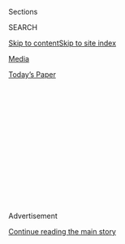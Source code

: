 <div id="app">

<div>

<div>

<div>

<div class="NYTAppHideMasthead css-1q2w90k e1suatyy0">

<div class="section css-ui9rw0 e1suatyy2">

<div class="css-eph4ug er09x8g0">

<div class="css-6n7j50">

</div>

<span class="css-1dv1kvn">Sections</span>

<div class="css-10488qs">

<span class="css-1dv1kvn">SEARCH</span>

</div>

[Skip to content](#site-content)[Skip to site
index](#site-index)

</div>

<div id="masthead-section-label" class="css-1wr3we4 eaxe0e00">

[Media](https://www.nytimes3xbfgragh.onion/section/business/media)

</div>

<div class="css-10698na e1huz5gh0">

</div>

</div>

<div id="masthead-bar-one" class="section hasLinks css-15hmgas e1csuq9d3">

<div class="css-uqyvli e1csuq9d0">

</div>

<div class="css-1uqjmks e1csuq9d1">

</div>

<div class="css-9e9ivx">

[](https://myaccount.nytimes3xbfgragh.onion/auth/login?response_type=cookie&client_id=vi)

</div>

<div class="css-1bvtpon e1csuq9d2">

[Today’s
Paper](https://www.nytimes3xbfgragh.onion/section/todayspaper)

</div>

</div>

</div>

</div>

<div data-aria-hidden="false">

<div id="site-content" data-role="main">

<div>

<div class="css-1aor85t" style="opacity:0.000000001;z-index:-1;visibility:hidden">

<div class="css-1hqnpie">

<div class="css-epjblv">

<span class="css-17xtcya">[Media](/section/business/media)</span><span class="css-x15j1o">|</span><span class="css-fwqvlz">McClatchy,
Family-Run News Chain, Goes to Hedge Fund in Bankruptcy
Sale</span>

</div>

<div class="css-k008qs">

<div class="css-1iwv8en">

<span class="css-18z7m18"></span>

<div>

</div>

</div>

<span class="css-1n6z4y">https://nyti.ms/3ic1QdL</span>

<div class="css-1705lsu">

<div class="css-4xjgmj">

<div class="css-4skfbu" data-role="toolbar" data-aria-label="Social Media Share buttons, Save button, and Comments Panel with current comment count" data-testid="share-tools">

  - 
  - 
  - 
  - 
    
    <div class="css-6n7j50">
    
    </div>

  - 

</div>

</div>

</div>

</div>

</div>

</div>

<div id="NYT_TOP_BANNER_REGION" class="css-13pd83m">

</div>

<div id="top-wrapper" class="css-1sy8kpn">

<div id="top-slug" class="css-l9onyx">

Advertisement

</div>

[Continue reading the main
story](#after-top)

<div class="ad top-wrapper" style="text-align:center;height:100%;display:block;min-height:250px">

<div id="top" class="place-ad" data-position="top" data-size-key="top">

</div>

</div>

<div id="after-top">

</div>

</div>

<div>

<div id="sponsor-wrapper" class="css-1hyfx7x">

<div id="sponsor-slug" class="css-19vbshk">

Supported by

</div>

[Continue reading the main
story](#after-sponsor)

<div id="sponsor" class="ad sponsor-wrapper" style="text-align:center;height:100%;display:block">

</div>

<div id="after-sponsor">

</div>

</div>

<div class="css-186x18t">

</div>

<div class="css-1vkm6nb ehdk2mb0">

# McClatchy, Family-Run News Chain, Goes to Hedge Fund in Bankruptcy Sale

</div>

A federal judge signed off on a $312 million deal for the prestigious
newspaper company to Chatham Asset Management at a hearing Tuesday.

<div class="css-79elbk" data-testid="photoviewer-wrapper">

<div class="css-z3e15g" data-testid="photoviewer-wrapper-hidden">

</div>

<div class="css-1a48zt4 ehw59r15" data-testid="photoviewer-children">

![<span class="css-16f3y1r e13ogyst0" data-aria-hidden="true">Chatham
Asset Management, based in Chatham, N.J., controls more than $4 billion
in
assets.</span><span class="css-cnj6d5 e1z0qqy90" itemprop="copyrightHolder"><span class="css-1ly73wi e1tej78p0">Credit...</span><span><span>Ben
Solomon for The New York
Times</span></span></span>](https://static01.graylady3jvrrxbe.onion/images/2020/08/04/business/04Mcclatchy-01/merlin_174636087_f90cc924-bf21-4019-bd5a-e6d1c79dbab5-articleLarge.jpg?quality=75&auto=webp&disable=upscale)

</div>

</div>

<div class="css-18e8msd">

<div class="css-vp77d3 epjyd6m0">

<div class="css-hus3qt ey68jwv0" data-aria-hidden="true">

[![Marc
Tracy](https://static01.graylady3jvrrxbe.onion/images/2018/02/20/multimedia/author-marc-tracy/author-marc-tracy-thumbLarge.jpg
"Marc Tracy")](https://www.nytimes3xbfgragh.onion/by/marc-tracy)

</div>

<div class="css-1baulvz">

By [<span class="css-1baulvz last-byline" itemprop="name">Marc
Tracy</span>](https://www.nytimes3xbfgragh.onion/by/marc-tracy)

</div>

</div>

  - 
    
    <div class="css-ld3wwf e16638kd2">
    
    Aug. 4,
    2020
    
    </div>

  - 
    
    <div class="css-4xjgmj">
    
    <div class="css-d8bdto" data-role="toolbar" data-aria-label="Social Media Share buttons, Save button, and Comments Panel with current comment count" data-testid="share-tools">
    
      - 
      - 
      - 
      - 
        
        <div class="css-6n7j50">
        
        </div>
    
      - 
    
    </div>
    
    </div>

</div>

</div>

<div class="section meteredContent css-1r7ky0e" name="articleBody" itemprop="articleBody">

<div class="css-1fanzo5 StoryBodyCompanionColumn">

<div class="css-53u6y8">

The history of the newspaper business was on vivid display at a hearing
on Tuesday, when a federal bankruptcy judge confirmed the sale of the
[McClatchy
Company](https://www.nytimes3xbfgragh.onion/2020/07/12/business/media/hedge-fund-mcclatchy-newspapers.html),
a newspaper chain run by the same family since 1857, to a New Jersey
hedge fund in a deal valued at $312 million.

The sale of McClatchy, the owner of The Sacramento Bee, The Miami Herald
and more than two dozen other news outlets in 14 states, to Chatham
Asset Management was in the works since February, when McClatchy filed
for Chapter 11 bankruptcy protection after more than a decade of losses
and cutbacks.

The deal, which will move a prestigious news publisher from family
control to an investment company, is in keeping with a broader trend
that has alarmed many press advocates, who argue that finance firms are
imperfect stewards of an industry built on the watchdog work of
chronicling government and commerce.

At the 3 p.m. hearing, Judge Michael E. Wiles approved the result of an
auction held last month in which Chatham, a fund that controls more than
$4 billion in assets, emerged as the winning bidder.

</div>

</div>

<div class="css-1fanzo5 StoryBodyCompanionColumn">

<div class="css-53u6y8">

The hedge fund offered to convert the more than $262 million it owns in
McClatchy debt into equity in a Chatham-owned version of the company. It
also agreed to throw in roughly $49 million in cash and will pay
additional costs, including employee payroll, that McClatchy incurred
since filing for bankruptcy.

After the sale becomes official — probably by September — Chatham will
become the owner, and the publicly traded McClatchy will go private. The
company’s chairman, Kevin S. McClatchy, the great-great-grandson of the
founder, James McClatchy, and its chief executive, Craig Forman, said
they planned to depart once the deal closes.

</div>

</div>

<div class="css-79elbk" data-testid="photoviewer-wrapper">

<div class="css-z3e15g" data-testid="photoviewer-wrapper-hidden">

</div>

<div class="css-1a48zt4 ehw59r15" data-testid="photoviewer-children">

![<span class="css-16f3y1r e13ogyst0" data-aria-hidden="true">McClatchy
is the owner of The Sacramento Bee, The Miami Herald and more than two
dozen other news
outlets.</span><span class="css-cnj6d5 e1z0qqy90" itemprop="copyrightHolder"><span class="css-1ly73wi e1tej78p0">Credit...</span><span>Salgu
Wissmath for The New York
Times</span></span>](https://static01.graylady3jvrrxbe.onion/images/2020/08/04/business/04mcclatchy-02/merlin_175293861_bc21fcc9-28b9-4d59-8a63-924b476f13cf-articleLarge.jpg?quality=75&auto=webp&disable=upscale)

</div>

</div>

<div class="css-1fanzo5 StoryBodyCompanionColumn">

<div class="css-53u6y8">

The company will not be split up after it emerges from bankruptcy,
according to the terms of the agreement. In a July 24 news release,
McClatchy said Chatham’s bid would allow it to retain most of its
employees and honor its collective bargaining agreements.

After the judge announced his decision on Tuesday, Mr. Forman said in an
interview that the sale would benefit the company he has led since 2017.
“Now, with this successfully addressed, McClatchy is very well
positioned to go forward and continue to drive what we’ve built in the
last three years, a sustainable digital growth platform for local news,”
Mr. Forman said.

</div>

</div>

<div class="css-1fanzo5 StoryBodyCompanionColumn">

<div class="css-53u6y8">

The runner-up bidder, [Alden Global
Capital](https://www.nytimes3xbfgragh.onion/2020/07/02/business/media/tribune-alden-board-seat.html),
a New York hedge fund that controls more than 200 news outlets through
MediaNews Group, lost out after having offered what amounted to
approximately $210 million in debt and cash, according to a court
filing. (An unspecified third party made a bid that was deemed
insufficient, according to a filing.)

Chatham has a growing presence in the news industry. In 2016, it took a
majority stake in Postmedia, one of Canada’s largest newspaper
companies. Since that deal went through, [1,600 Postmedia
employees](https://www.nytimes3xbfgragh.onion/2020/07/16/business/media/hedge-fund-chatham-mcclatchy-postmedia-newspapers.html)
have been laid off, and more than 30 of its publications have been shut
down. Chatham is also the principal owner of American Media Inc., the
parent company of The National Enquirer and other supermarket tabloids.

By taking over McClatchy, a consistent winner of prestigious journalism
awards, Chatham will acquire 30 news outlets in the United States. In
addition to the McClatchy flagship paper, The Bee — which was founded in
the wake of the California gold rush — the chain includes The Charlotte
Observer, The Kansas City Star and the news agency McClatchyDC.

The mayors of several cities with McClatchy dailies, including
Sacramento and Lexington, Ky., filed letters with the bankruptcy court
urging civic-minded local ownership. Sree Sreenivasan, a professor of
digital innovation at Stony Brook University’s School of Journalism,
noted with dismay the absence of bidders who were not part of the
finance world.

“It’s a sad moment, because that tells you that people who traditionally
might have supported local journalism — including people with local
connections, local stakeholders — were not there,” Mr. Sreenivasan said.

The completion of the sale will extend the finance industry’s sway over
local news coverage. The nation’s largest newspaper chain,
[Gannett](https://www.nytimes3xbfgragh.onion/2019/11/19/business/media/gannett-gatehouse-merger.html),
the publisher of USA Today and some 250 other dailies, owes significant
debt to one private equity fund, Apollo Global Management, and is
controlled by another, Fortress Investment Group, which is owned by the
Japanese conglomerate SoftBank.

Alden, in addition to its roughly 200 news outlets, has a 32 percent
stake in another major chain, [Tribune
Publishing](https://www.nytimes3xbfgragh.onion/2020/07/02/business/media/tribune-alden-board-seat.html).
It also owns a large stake in Lee Enterprises, which publishes The
Buffalo News and roughly 75 other dailies in 26 states.

</div>

</div>

<div class="css-1fanzo5 StoryBodyCompanionColumn">

<div class="css-53u6y8">

[McClatchy’s
troubles](https://www.nytimes3xbfgragh.onion/2006/03/13/business/media/newspaper-chain-agrees-to-a-sale-for-45-billion.html)
can be traced to 2006, when it bought its larger rival, Knight Ridder,
for $4.5 billion, plus the assumption of $2 billion in debt. Over the
next 12 years, McClatchy cut its work force from more than 15,000
full-time employees to around 3,300, according to public filings.

Chatham started investing in McClatchy in 2009 and became the chain’s
largest creditor. The fund was the leading candidate to buy McClatchy
after the company filed for bankruptcy, citing its inability to meet
obligations that were part of a $1.4 billion pension plan.

Chatham is led by Anthony Melchiorre, a Chicago-area native who worked
at Goldman Sachs and Morgan Stanley. In 2002, he was [let
go](https://www.fnlondon.com/articles/morgan-stanley-cuts-leveraged-finance-as-bank-cull-hits-2500-20021121)
from Morgan Stanley as part of a round of layoffs. Soon after, he set up
[his
own](https://www.sec.gov/Archives/edgar/data/915802/000091580217000002/redmontprochathamsupplement0.htm)
hedge fund in Chatham, N.J. Some of its clients are listed under a
Cayman Islands address, where more favorable tax rates apply.

Hedge funds often find bargains by taking on properties that may seem
unattractive. The newspaper industry has been struggling for years as
the rise of digital media has cut deeply into advertising and
circulation revenue. Roughly a quarter of the newspapers in the United
States, most of them weeklies, were shut down between 2004 and 2019, and
about 50 percent of newspaper jobs were eliminated in that time.

Making the outlook grimmer is the economic slowdown imposed by the
coronavirus pandemic — meaning the new owner of McClatchy is in for a
challenge.

“We know the outlook is unpredictable in every single metric,” Mr.
Sreenivasan said. “How do even the best-intentioned of owners plan for
looking ahead?”

</div>

</div>

</div>

<div>

</div>

<div>

</div>

<div>

</div>

<div>

<div id="bottom-wrapper" class="css-1ede5it">

<div id="bottom-slug" class="css-l9onyx">

Advertisement

</div>

[Continue reading the main
story](#after-bottom)

<div id="bottom" class="ad bottom-wrapper" style="text-align:center;height:100%;display:block;min-height:90px">

</div>

<div id="after-bottom">

</div>

</div>

</div>

</div>

</div>

## Site Index

<div>

</div>

## Site Information Navigation

  - [© <span>2020</span> <span>The New York Times
    Company</span>](https://help.nytimes3xbfgragh.onion/hc/en-us/articles/115014792127-Copyright-notice)

<!-- end list -->

  - [NYTCo](https://www.nytco.com/)
  - [Contact
    Us](https://help.nytimes3xbfgragh.onion/hc/en-us/articles/115015385887-Contact-Us)
  - [Work with us](https://www.nytco.com/careers/)
  - [Advertise](https://nytmediakit.com/)
  - [T Brand Studio](http://www.tbrandstudio.com/)
  - [Your Ad
    Choices](https://www.nytimes3xbfgragh.onion/privacy/cookie-policy#how-do-i-manage-trackers)
  - [Privacy](https://www.nytimes3xbfgragh.onion/privacy)
  - [Terms of
    Service](https://help.nytimes3xbfgragh.onion/hc/en-us/articles/115014893428-Terms-of-service)
  - [Terms of
    Sale](https://help.nytimes3xbfgragh.onion/hc/en-us/articles/115014893968-Terms-of-sale)
  - [Site
    Map](https://spiderbites.nytimes3xbfgragh.onion)
  - [Help](https://help.nytimes3xbfgragh.onion/hc/en-us)
  - [Subscriptions](https://www.nytimes3xbfgragh.onion/subscription?campaignId=37WXW)

</div>

</div>

</div>

</div>
